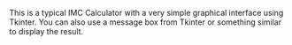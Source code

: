 This is a typical IMC Calculator with a very simple graphical interface using Tkinter. You can also use a message box from Tkinter or something similar to display the result.